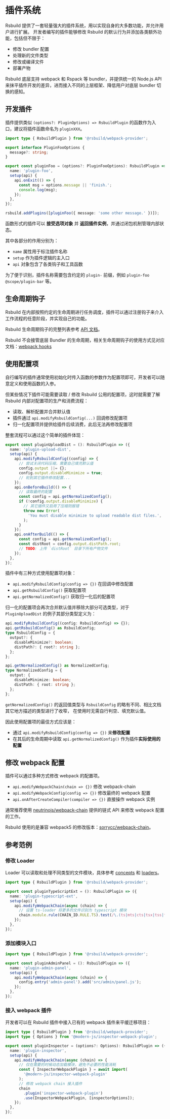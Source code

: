 # 插件系统

Rsbuild 提供了一套轻量强大的插件系统，用以实现自身的大多数功能，并允许用户进行扩展。
开发者编写的插件能够修改 Rsbuild 的默认行为并添加各类额外功能，包括但不限于：

- 修改 bundler 配置
- 处理新的文件类型
- 修改或编译文件
- 部署产物

Rsbuild 底层支持 webpack 和 Rspack 等 bundler，并提供统一的 Node.js API 来抹平插件开发的差异，进而接入不同的上层框架、降低用户对底层 bundler 切换的感知。

## 开发插件

插件提供类似 `(options?: PluginOptions) => RsbuildPlugin` 的函数作为入口，建议将插件函数命名为 `pluginXXX`。

```ts
import type { RsbuildPlugin } from '@rsbuild/webpack-provider';

export interface PluginFooOptions {
  message?: string;
}

export const pluginFoo = (options?: PluginFooOptions): RsbuildPlugin => ({
  name: 'plugin-foo',
  setup(api) {
    api.onExit(() => {
      const msg = options.message || 'finish.';
      console.log(msg);
    });
  },
});

rsbuild.addPlugins([pluginFoo({ message: 'some other message.' })]);
```

函数形式的插件可以 **接受选项对象** 并 **返回插件实例**，并通过闭包机制管理内部状态。

其中各部分的作用分别为：

- `name` 属性用于标注插件名称
- `setup` 作为插件逻辑的主入口
- `api` 对象包含了各类钩子和工具函数

为了便于识别，插件名称需要包含约定的 `plugin-` 前缀，例如 `plugin-foo` `@scope/plugin-bar` 等。

## 生命周期钩子

Rsbuild 在内部按照约定的生命周期进行任务调度，插件可以通过注册钩子来介入工作流程的任意阶段，并实现自己的功能。

Rsbuild 生命周期钩子的完整列表参考 [API 文档](/plugins/dev/hooks.html)。

Rsbuild 不会接管底层 Bundler 的生命周期，相关生命周期钩子的使用方式见对应文档：[webpack hooks](https://webpack.js.org/api/compiler-hooks/)

## 使用配置项

自行编写的插件通常使用初始化时传入函数的参数作为配置项即可，开发者可以随意定义和使用函数的入参。

但某些情况下插件可能需要读取 / 修改 Rsbuild 公用的配置项，这时就需要了解 Rsbuild 内部对配置项的生产和消费流程：

- 读取、解析配置并合并默认值
- 插件通过 `api.modifyRsbuildConfig(...)` 回调修改配置项
- 归一化配置项并提供给插件后续消费，此后无法再修改配置项

整套流程可以通过这个简单的插件体现：

```ts
export const pluginUploadDist = (): RsbuildPlugin => ({
  name: 'plugin-upload-dist',
  setup(api) {
    api.modifyRsbuildConfig((config) => {
      // 尝试关闭代码压缩，需要自己填充默认值
      config.output ||= {};
      config.output.disableMinimize = true;
      // 轮到其它插件修改配置...
    });
    api.onBeforeBuild(() => {
      // 读取最终的配置
      const config = api.getNormalizedConfig();
      if (!config.output.disableMinimize) {
        // 其它插件又启用了压缩则报错
        throw new Error(
          'You must disable minimize to upload readable dist files.',
        );
      }
    });
    api.onAfterBuild(() => {
      const config = api.getNormalizedConfig();
      const distRoot = config.output.distPath.root;
      // TODO: 上传 `distRoot` 目录下所有产物文件
    });
  },
});
```

插件中有三种方式使用配置项对象：

- `api.modifyRsbuildConfig(config => {})` 在回调中修改配置
- `api.getRsbuildConfig()` 获取配置项
- `api.getNormalizedConfig()` 获取归一化后的配置项

归一化的配置项会再次合并默认值并移除大部分可选类型，对于 `PluginUploadDist` 的例子其部分类型定义为：

```ts
api.modifyRsbuildConfig((config: RsbuildConfig) => {});
api.getRsbuildConfig() as RsbuildConfig;
type RsbuildConfig = {
  output?: {
    disableMinimize?: boolean;
    distPath?: { root?: string };
  };
};

api.getNormalizedConfig() as NormalizedConfig;
type NormalizedConfig = {
  output: {
    disableMinimize: boolean;
    distPath: { root: string };
  };
};
```

`getNormalizedConfig()` 的返回值类型与 `RsbuildConfig` 的略有不同、相比文档其它地方描述的类型进行了收窄，
在使用时无需自行判空、填充默认值。

因此使用配置项的最佳方式应该是：

- 通过 `api.modifyRsbuildConfig(config => {})` 来**修改配置**
- 在其后的生命周期中读取 `api.getNormalizedConfig()` 作为插件**实际使用的配置**

## 修改 webpack 配置

插件可以通过多种方式修改 webpack 的配置项。

- `api.modifyWebpackChain(chain => {})` 修改 webpack-chain
- `api.modifyWebpackConfig(config => {})` 修改最终的 webpack 配置
- `api.onAfterCreateCompiler(compiler => {})` 直接操作 webpack 实例

通常推荐使用 [neutrinojs/webpack-chain](https://github.com/neutrinojs/webpack-chain) 提供的链式 API 来修改 webpack 配置的工作。

Rsbuild 使用的是兼容 webpack5 的修改版本：[sorrycc/webpack-chain](https://github.com/sorrycc/webpack-chain)。

## 参考范例

### 修改 Loader

Loader 可以读取和处理不同类型的文件模块，具体参考 [concepts](https://webpack.js.org/concepts/loaders) 和 [loaders](https://webpack.js.org/loaders/)。

```ts
import type { RsbuildPlugin } from '@rsbuild/webpack-provider';

export const pluginTypeScriptExt = (): RsbuildPlugin => ({
  name: 'plugin-typescript-ext',
  setup(api) {
    api.modifyWebpackChain(async (chain) => {
      // 设置 ts-loader 将更多的文件识别为 typescript 模块
      chain.module.rule(CHAIN_ID.RULE.TS).test(/\.(ts|mts|cts|tsx|tss|tsm)$/);
    });
  },
});
```

### 添加模块入口

```ts
import type { RsbuildPlugin } from '@rsbuild/webpack-provider';

export const pluginAdminPanel = (): RsbuildPlugin => ({
  name: 'plugin-admin-panel',
  setup(api) {
    api.modifyWebpackChain(async (chain) => {
      config.entry('admin-panel').add('src/admin/panel.js');
    });
  },
});
```

### 接入 webpack 插件

开发者可以在 Rsbuild 插件中接入已有的 webpack 插件来平缓迁移项目：

```ts
import type { RsbuildPlugin } from '@rsbuild/webpack-provider';
import type { Options } from '@modern-js/inspector-webpack-plugin';

export const pluginInspector = (options?: Options): RsbuildPlugin => ({
  name: 'plugin-inspector',
  setup(api) {
    api.modifyWebpackChain(async (chain) => {
      // 仅在需要的时候动态加载模块，避免不必要的性能消耗
      const { InspectorWebpackPlugin } = await import(
        '@modern-js/inspector-webpack-plugin'
      );
      // 修改 webpack chain 接入插件
      chain
        .plugin('inspector-webpack-plugin')
        .use(InspectorWebpackPlugin, [inspectorOptions]);
    });
  },
});
```
